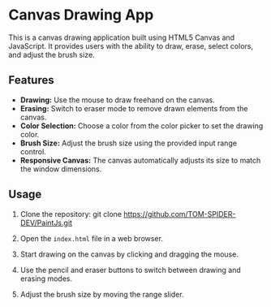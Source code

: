 # Canvas Drawing App

This is a canvas drawing application built using HTML5 Canvas and JavaScript. It provides users with the ability to draw, erase, select colors, and adjust the brush size.

## Features

- **Drawing:** Use the mouse to draw freehand on the canvas.
- **Erasing:** Switch to eraser mode to remove drawn elements from the canvas.
- **Color Selection:** Choose a color from the color picker to set the drawing color.
- **Brush Size:** Adjust the brush size using the provided input range control.
- **Responsive Canvas:** The canvas automatically adjusts its size to match the window dimensions.

## Usage

1. Clone the repository: git clone https://github.com/TOM-SPIDER-DEV/PaintJs.git

2. Open the `index.html` file in a web browser.

3. Start drawing on the canvas by clicking and dragging the mouse.

4. Use the pencil and eraser buttons to switch between drawing and erasing modes.

5. Adjust the brush size by moving the range slider.
